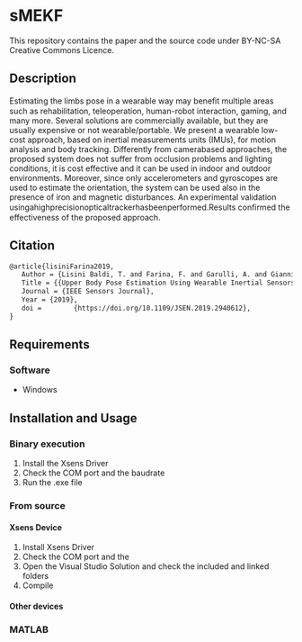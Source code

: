 # sMEKF

This repository contains the paper and the source code under BY-NC-SA Creative Commons Licence.

## Description
Estimating the limbs pose in a wearable way may beneﬁt multiple areas such as rehabilitation, teleoperation, human-robot interaction, gaming, and many more. Several solutions are commercially available, but they are usually expensive or not wearable/portable. We present a wearable low-cost approach, based on inertial measurements units (IMUs), for motion analysis and body tracking. Differently from camerabased approaches, the proposed system does not suffer from occlusion problems and lighting conditions, it is cost effective and it can be used in indoor and outdoor environments. Moreover, since only accelerometers and gyroscopes are used to estimate the orientation, the system can be used also in the presence of iron and magnetic disturbances. An experimental validation usingahighprecisionopticaltrackerhasbeenperformed.Results conﬁrmed the effectiveness of the proposed approach. 

## Citation
```latex
@article{lisiniFarina2019,
   Author = {Lisini Baldi, T. and Farina, F. and Garulli, A. and Giannitrapani, A, and Prattichizzo, P.},
   Title = {{Upper Body Pose Estimation Using Wearable Inertial Sensors and Multiplicative Kalman Filter}},
   Journal = {IEEE Sensors Journal},
   Year = {2019},
   doi = 		{https://doi.org/10.1109/JSEN.2019.2940612},
}
```

## Requirements
### Software
* Windows

## Installation and Usage

### Binary execution

1. Install the Xsens Driver
2. Check the COM port and the baudrate
3. Run the .exe file

### From source

#### Xsens Device
1. Install Xsens Driver
2. Check the COM port and the 
3. Open the Visual Studio Solution and check the included and linked folders
4. Compile

#### Other devices

### MATLAB


